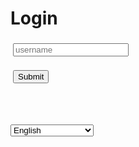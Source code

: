 <h1 data-i18n-key="header-login" id="login-header">Login</h1>

<script src='./app/tools.js'></script>
<script src='./app/locale.js'></script>
<script>
async function login(payload) {
    // Reset status
    let el = document.getElementById("result");
    el.innerHTML = "Logging in ..."
    await tools.sleepms(100);

    // The body is obfuscated with base64, but not encrypted.
    let body = btoa(JSON.stringify(payload));

    // Do request   
    let url = tools.build_api_url("bootstrap_authentication");
    let init = {method: "POST", headers: {}, body: body};
    let res = await fetch(url, init);

    // Handle response
    if (res.status != 200) {
        let text = await res.text();
        el.setAttribute("data-i18n-key", "notify-login-failed");
        el.innerText = "Could not get token:";
        translateElement(el);
        el.innerText += ' ' + text;
    } else {
        let token = JSON.parse(await res.text()).token;
        tools.set_auth_info_from_token(token);
        el.setAttribute("data-i18n-key", "notify-login-success");
        el.innerText = "Token exchange succesful";
        translateElement(el);
        let state = tools.url2dict(location.hash);
        location.replace(state.page || "./app/");
    }
}

async function login_localhost() {
    await login({"method": "localhost"});
}


async function login_credentials() {
    let input_u = document.getElementById("input_u");
    console.log('try login')
    await login({"method": "username", "username": input_u.value);
}

async function load() {
    let buttonLogin = document.getElementById("submit_up");
    let but2 = document.getElementById("submit_localhost");
    //let input_p = document.getElementById("input_p");

    buttonLogin.onclick = login_credentials;
    but2.onclick = login_localhost;
    buttonLoginAsDefault.onclick = login_default;

    //input_p.onkeydown = function (e) { if (e.key == "Enter" || e.key == "Return") {login_credentials();} };


    if (location.hostname == "localhost" || location.hostname == "127.0.0.1") {
        but2.style.display = "block";
    }
}

window.addEventListener('load', load);
</script>

<input id='input_u' type='text' data-i18n-key="placeholder-username" placeholder='username' style='margin:4px;'/><br />

[//]: # (<input id='input_p' type='password' data-i18n-key="placeholder-password" placeholder='password' style='margin:4px;'/><br />)
<button id='submit_up' class='whitebutton' style='margin:4px;' data-i18n-key="btn-submit">
    Submit
</button>

<br />

[//]: # (<button id='submit_login_default' class='whitebutton' style='margin:4px;' data-i18n-key="login-as-default">Just Login as default user</button>)
<button id='submit_localhost' class='whitebutton' style='margin:4px; display: none;' data-i18n-key="login-as-localhost" >Login as default user (on localhost)</button>

<br/>

<select data-i18n-switcher class="locale-switcher">
    <option value="en">English</option>
    <option value="ru">Russian (Русский)</option>
    <option value="tr">Turkish (Türkçe)</option>
</select>

<p id='result'></p>

